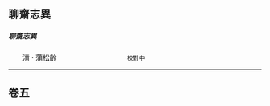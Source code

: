 

## 聊齋志異

##### 聊齋志異
　　清 ‧ 蒲松齡　　　　　　　　　　`校對中`

* * *

## 卷五

&nbsp;

&nbsp;

&nbsp;

&nbsp;

&nbsp;

